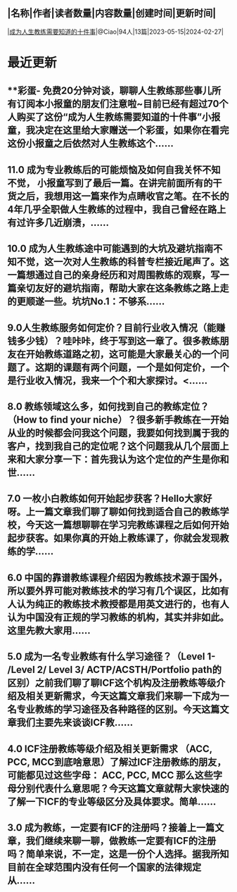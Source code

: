 |名称|作者|读者数量|内容数量|创建时间|更新时间|
---
|[成为人生教练需要知道的十件事](https://xiaobot.net/p/110119?refer=0b133df9-27dc-423b-8101-639049001c13)|@Ciao|94人|13篇|2023-05-15|2024-02-27|

# 最近更新
## **彩蛋- 免费20分钟对谈，聊聊人生教练那些事儿所有订阅本小报童的朋友们注意啦~目前已经有超过70个人购买了这份“成为人生教练需要知道的十件事”小报童，我决定在这里给大家赠送一个彩蛋，如果你在看完这份小报童之后依然对人生教练这个......
## 11.0 成为专业教练后的可能烦恼及如何自我关怀不知不觉， 小报童写到了最后一篇。在讲完前面所有的干货之后，我想用这一篇来作为点睛收官之笔。在不长的4年几乎全职做人生教练的过程中，我自己曾经在路上有过许多几近崩溃，......
## 10.0 成为人生教练途中可能遇到的大坑及避坑指南不知不觉，这一次对人生教练的科普专栏接近尾声了。这一篇想通过自己的亲身经历和对周围教练的观察，写一篇亲切友好的避坑指南，帮助大家在这条教练之路上走的更顺遂一些。坑坑No.1：不够系......
## 9.0人生教练服务如何定价？目前行业收入情况（能赚钱多少钱）？哇咔咔，终于写到这一章了。很多教练朋友在开始教练道路之初，这可能是大家最关心的一个问题了。这期的课题有两个问题，一个是如何定价，一个是行业收入情况，我来一个个和大家探讨。<......
## 8.0 教练领域这么多，如何找到自己的教练定位？（How to find your niche）？很多新手教练在一开始从业的时候都会问我这个问题，我要如何找到属于我的客户，找到我自己的定位呢？这个问题我从几个层面上来和大家分享一下：首先我认为这个定位的产生是你和世......
## 7.0 一枚小白教练如何开始起步获客？Hello大家好呀。上一篇文章我们聊了聊如何找到适合自己的教练学校，今天这一篇想聊聊在学习完教练课程之后如何开始起步获客。如果你真的开始上教练课了，你就会发现教练的学......
## 6.0 中国的靠谱教练课程介绍因为教练技术源于国外，所以要外界可能对教练技术的学习有几个误区，比如有人认为纯正的教练技术教授都是用英文进行的，也有人认为中国没有正规的学习教练的机构，其实并非如此。这里先教大家用......
## 5.0 成为一名专业教练有什么学习途径？（Level 1- /Level 2/ Level 3/ ACTP/ACSTH/Portfolio path的区别）之前我们聊了聊ICF这个机构及注册教练等级介绍及相关更新需求，今天这篇文章我们来聊一下成为一名专业教练的学习途径及各种路径的区别。今天这篇文章我们主要先来谈谈ICF教......
## 4.0 ICF注册教练等级介绍及相关更新需求 （ACC, PCC, MCC到底啥意思）了解过ICF注册教练的朋友，可能都见过这些字母： ACC, PCC, MCC 那么这些字母分别代表什么意思呢？今天这篇文章就帮大家快速的了解一下ICF的专业等级区分及具体要求。简单......
## 3.0 成为教练，一定要有ICF的注册吗？接着上一篇文章，我们继续来聊一聊，做教练一定要有ICF的注册吗？简单来说，不一定，这是一份个人选择。据我所知目前在全球范围内没有任何一个国家的法律规定从......


